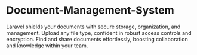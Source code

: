 # Document-Management-System
 Laravel shields your documents with secure storage, organization, and management. Upload any file type, confident in robust access controls and encryption. Find and share documents effortlessly, boosting collaboration and knowledge within your team. 
